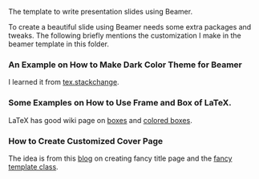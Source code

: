 The template to write presentation slides using Beamer.

To create a beautiful slide using Beamer needs some extra packages and
tweaks. The following briefly mentions the customization I make in the beamer
template in this folder.

### An Example on How to Make Dark Color Theme for Beamer

I learned it from
[tex.stackchange](http://tex.stackexchange.com/questions/57477/beamer-dark-theme).

### Some Examples on How to Use Frame and Box of LaTeX.

LaTeX has good wiki page on [boxes](http://en.wikibooks.org/wiki/LaTeX/Boxes)
and [colored boxes](http://en.wikibooks.org/wiki/LaTeX/Colors).

### How to Create Customized Cover Page

The idea is from this
[blog](http://danielfalster.com/blog/2013/06/18/a-nice-title-page-for-beamer-presentations/)
on creating fancy title page and the
[fancy template class](http://www.latextemplates.com/template/fancyslides-presentation).
